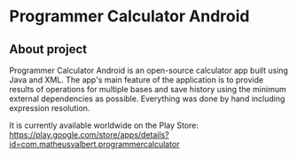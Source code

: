 # Programmer Calculator Android

## About project

Programmer Calculator Android is an open-source calculator app built using Java and XML.
The app's main feature of the application is to provide results of operations for multiple bases and
save history using the minimum external dependencies as possible. Everything was done by hand
including expression resolution.

It is currently available worldwide on the Play Store:
https://play.google.com/store/apps/details?id=com.matheusvalbert.programmercalculator